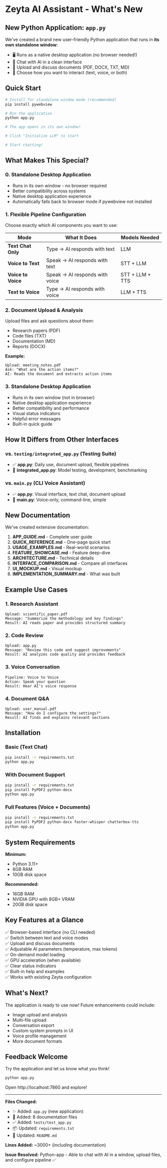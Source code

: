 # Zeyta AI Assistant - What's New

## New Python Application: `app.py`

We've created a brand new user-friendly Python application that runs in **its own standalone window**:
- 🖥️ Runs as a native desktop application (no browser needed!)
- 💬 Chat with AI in a clean interface
- 📎 Upload and discuss documents (PDF, DOCX, TXT, MD)
- 🔧 Choose how you want to interact (text, voice, or both)

## Quick Start

```bash
# Install for standalone window mode (recommended)
pip install pywebview

# Run the application
python app.py

# The app opens in its own window!

# Click "Initialize LLM" to start

# Start chatting!
```

## What Makes This Special?

### 0. Standalone Desktop Application
- Runs in its own window - no browser required
- Better compatibility across systems
- Native desktop application experience
- Automatically falls back to browser mode if pywebview not installed

### 1. Flexible Pipeline Configuration
Choose exactly which AI components you want to use:

| Mode | What It Does | Models Needed |
|------|--------------|---------------|
| **Text Chat Only** | Type → AI responds with text | LLM |
| **Voice to Text** | Speak → AI responds with text | STT + LLM |
| **Voice to Voice** | Speak → AI responds with voice | STT + LLM + TTS |
| **Text to Voice** | Type → AI responds with voice | LLM + TTS |

### 2. Document Upload & Analysis
Upload files and ask questions about them:
- Research papers (PDF)
- Code files (TXT)
- Documentation (MD)
- Reports (DOCX)

**Example:**
```
Upload: meeting_notes.pdf
Ask: "What are the action items?"
AI: Reads the document and extracts action items
```

### 3. Standalone Desktop Application
- Runs in its own window (not in browser)
- Native desktop application experience
- Better compatibility and performance
- Visual status indicators
- Helpful error messages
- Built-in quick guide

## How It Differs from Other Interfaces

### vs. `testing/integrated_app.py` (Testing Suite)
- ✅ **app.py**: Daily use, document upload, flexible pipelines
- 🔧 **integrated_app.py**: Model testing, development, benchmarking

### vs. `main.py` (CLI Voice Assistant)
- ✅ **app.py**: Visual interface, text chat, document upload
- 🎤 **main.py**: Voice-only, command-line, simple

## New Documentation

We've created extensive documentation:

1. **APP_GUIDE.md** - Complete user guide
2. **QUICK_REFERENCE.md** - One-page quick start
3. **USAGE_EXAMPLES.md** - Real-world scenarios
4. **FEATURE_SHOWCASE.md** - Feature deep-dive
5. **ARCHITECTURE.md** - Technical details
6. **INTERFACE_COMPARISON.md** - Compare all interfaces
7. **UI_MOCKUP.md** - Visual mockup
8. **IMPLEMENTATION_SUMMARY.md** - What was built

## Example Use Cases

### 1. Research Assistant
```
Upload: scientific_paper.pdf
Message: "Summarize the methodology and key findings"
Result: AI reads paper and provides structured summary
```

### 2. Code Review
```
Upload: app.py
Message: "Review this code and suggest improvements"
Result: AI analyzes code quality and provides feedback
```

### 3. Voice Conversation
```
Pipeline: Voice to Voice
Action: Speak your question
Result: Hear AI's voice response
```

### 4. Document Q&A
```
Upload: user_manual.pdf
Message: "How do I configure the settings?"
Result: AI finds and explains relevant sections
```

## Installation

### Basic (Text Chat)
```bash
pip install -r requirements.txt
python app.py
```

### With Document Support
```bash
pip install -r requirements.txt
pip install PyPDF2 python-docx
python app.py
```

### Full Features (Voice + Documents)
```bash
pip install -r requirements.txt
pip install PyPDF2 python-docx faster-whisper chatterbox-tts
python app.py
```

## System Requirements

**Minimum:**
- Python 3.11+
- 8GB RAM
- 10GB disk space

**Recommended:**
- 16GB RAM
- NVIDIA GPU with 8GB+ VRAM
- 20GB disk space

## Key Features at a Glance

✅ Browser-based interface (no CLI needed)  
✅ Switch between text and voice modes  
✅ Upload and discuss documents  
✅ Adjustable AI parameters (temperature, max tokens)  
✅ On-demand model loading  
✅ GPU acceleration (when available)  
✅ Clear status indicators  
✅ Built-in help and examples  
✅ Works with existing Zeyta configuration  

## What's Next?

The application is ready to use now! Future enhancements could include:
- Image upload and analysis
- Multi-file upload
- Conversation export
- Custom system prompts in UI
- Voice profile management
- More document formats

## Feedback Welcome

Try the application and let us know what you think!

```bash
python app.py
```

Open http://localhost:7860 and explore!

---

**Files Changed:**
- ✨ Added: `app.py` (new application)
- 📝 Added: 8 documentation files
- ✅ Added: `tests/test_app.py`
- 📦 Updated: `requirements.txt`
- 📖 Updated: `README.md`

**Lines Added:** ~3000+ (including documentation)

**Issue Resolved:** Python-app - Able to chat with AI in a window, upload files, and configure pipeline ✅
